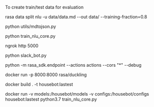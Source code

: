 To create train/test data for evaluation

rasa data split nlu -u data/data.md --out data/ --training-fraction=0.8

python utils/mdtojson.py

python train_nlu_core.py

ngrok http 5000

python slack_bot.py

python -m rasa_sdk.endpoint --actions actions --cors "*" --debug

docker run -p 8000:8000 rasa/duckling

docker build . -t housebot:lastest

docker run -v models:/housebot/models -v configs:/housebot/configs housebot:lastest python3.7 train_nlu_core.py

